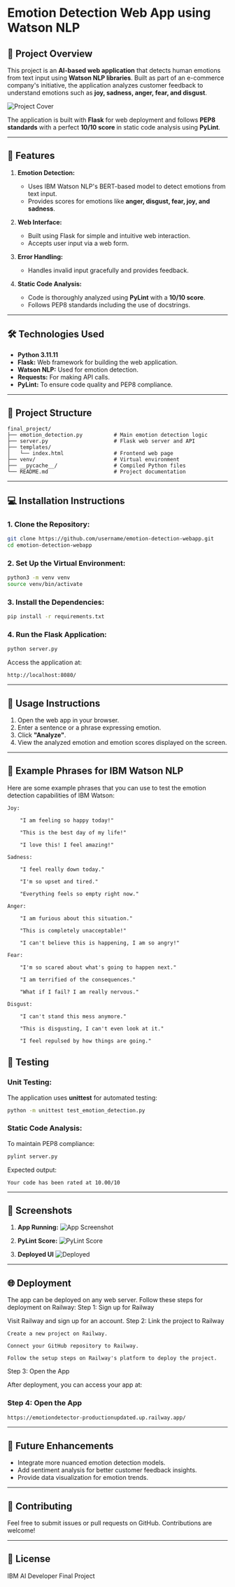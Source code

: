 # Emotion Detection Web App using Watson NLP

## 📑 Project Overview
This project is an **AI-based web application** that detects human emotions from text input using **Watson NLP libraries**. Built as part of an e-commerce company's initiative, the application analyzes customer feedback to understand emotions such as **joy, sadness, anger, fear, and disgust**.

![Project Cover](Screenshots/Cover.png)

The application is built with **Flask** for web deployment and follows **PEP8 standards** with a perfect **10/10 score** in static code analysis using **PyLint**.

---

## 🚀 Features
1. **Emotion Detection:**
   - Uses IBM Watson NLP's BERT-based model to detect emotions from text input.
   - Provides scores for emotions like **anger, disgust, fear, joy, and sadness**.

2. **Web Interface:**
   - Built using Flask for simple and intuitive web interaction.
   - Accepts user input via a web form.

3. **Error Handling:**
   - Handles invalid input gracefully and provides feedback.

4. **Static Code Analysis:**
   - Code is thoroughly analyzed using **PyLint** with a **10/10 score**.
   - Follows PEP8 standards including the use of docstrings.

---

## 🛠️ Technologies Used
- **Python 3.11.11**
- **Flask:** Web framework for building the web application.
- **Watson NLP:** Used for emotion detection.
- **Requests:** For making API calls.
- **PyLint:** To ensure code quality and PEP8 compliance.

---


## 📂 Project Structure
```
final_project/
├── emotion_detection.py          # Main emotion detection logic
├── server.py                     # Flask web server and API
├── templates/
│   └── index.html                # Frontend web page
├── venv/                         # Virtual environment
├── __pycache__/                  # Compiled Python files
└── README.md                     # Project documentation
```

---

## 💻 Installation Instructions

### 1. Clone the Repository:
```bash
git clone https://github.com/username/emotion-detection-webapp.git
cd emotion-detection-webapp
```

### 2. Set Up the Virtual Environment:
```bash
python3 -m venv venv
source venv/bin/activate
```

### 3. Install the Dependencies:
```bash
pip install -r requirements.txt
```

### 4. Run the Flask Application:
```bash
python server.py
```
Access the application at:
```
http://localhost:8080/
```

---

## 📝 Usage Instructions
1. Open the web app in your browser.
2. Enter a sentence or a phrase expressing emotion.
3. Click **"Analyze"**.
4. View the analyzed emotion and emotion scores displayed on the screen.

---
## 🎯 Example Phrases for IBM Watson NLP

Here are some example phrases that you can use to test the emotion detection capabilities of IBM Watson:

    Joy:

        "I am feeling so happy today!"

        "This is the best day of my life!"

        "I love this! I feel amazing!"

    Sadness:

        "I feel really down today."

        "I'm so upset and tired."

        "Everything feels so empty right now."

    Anger:

        "I am furious about this situation."

        "This is completely unacceptable!"

        "I can't believe this is happening, I am so angry!"

    Fear:

        "I'm so scared about what's going to happen next."

        "I am terrified of the consequences."

        "What if I fail? I am really nervous."

    Disgust:

        "I can't stand this mess anymore."

        "This is disgusting, I can't even look at it."

        "I feel repulsed by how things are going."

## 🧪 Testing

### Unit Testing:
The application uses **unittest** for automated testing:
```bash
python -m unittest test_emotion_detection.py
```

### Static Code Analysis:
To maintain PEP8 compliance:
```bash
pylint server.py
```
Expected output:
```
Your code has been rated at 10.00/10
```

---

## 📸 Screenshots
1. **App Running:**
   ![App Screenshot](Screenshots/6b_deployment_test.png)

2. **PyLint Score:**
   ![PyLint Score](Screenshots/8b_static_code_analysis.png)
3. **Deployed UI**
    ![Deployed](Screenshots/Updated_UI.png)

---
## 🌐 Deployment

The app can be deployed on any web server. Follow these steps for deployment on Railway:
Step 1: Sign up for Railway

Visit Railway and sign up for an account.
Step 2: Link the project to Railway

    Create a new project on Railway.

    Connect your GitHub repository to Railway.

    Follow the setup steps on Railway's platform to deploy the project.

Step 3: Open the App

After deployment, you can access your app at:


### Step 4: Open the App
```bash
https://emotiondetector-productionupdated.up.railway.app/

```

---

## 🌟 Future Enhancements
- Integrate more nuanced emotion detection models.
- Add sentiment analysis for better customer feedback insights.
- Provide data visualization for emotion trends.

---

## 🤝 Contributing
Feel free to submit issues or pull requests on GitHub. Contributions are welcome!

---

## 📜 License
IBM AI Developer Final Project
